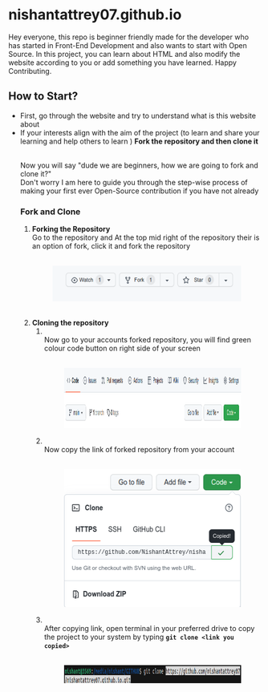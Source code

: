 # nishantattrey07.github.io
Hey everyone, this repo is beginner friendly made for the developer who has started in Front-End Development and also wants to start with Open Source. In this project, you can learn about HTML and also modify the website according to you or add something you have learned.
Happy Contributing.
<br>
<h2>How to Start?</h2>
<ul>
<li>First, go through the website and try to understand what is this website about</li>
<li>
If your interests align with the aim of the project (to learn and share your learning and help others to learn ) <b>Fork the repository and then clone it</b></li>
<br>
<p>Now you will say "dude we are beginners, how we are going to fork and clone it?" 
<br>Don't worry  I am here to guide you through the step-wise process of making your first ever Open-Source contribution if you have not already</p>

<h3>Fork and Clone</h3>
<ol>
<li><b>Forking the Repository</b>
<br>Go to the repository and At the top mid right of the repository their is an option of fork, click it and fork the repository
<figure>
<br><img src="img/step0.png" alt="Forking repository" width="456" height="71">
</figure>
</li>
<br>
<li>
<b>Cloning the repository</b>
<ol>
<li>
<br>Now go to your accounts forked repository, you will find green colour code button on right side of your screen
<figure>
<br><img src="img/step1.png" alt="green code button" width="898" height="120">
</figure>
</li>
<li>
<br>Now copy the link of forked repository from your account
<figure>
<br><img src="img/step2.png" alt="copying link of forked repository" width="379" height="275">
</figure>
</li>
<li>
<br>After copying link, open terminal in your preferred drive to copy the project to your system by typing <b> <code>git clone &lt;link you copied&gt;</code></b>
<figure>
<br><img src="img/step3.png" alt="cloning forked repository using git clone command" width="727" height="36">
</figure>
</li>

</ol>


</ul>
